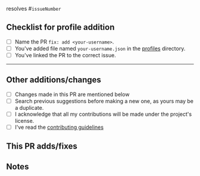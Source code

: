 <!-- Replace <`issueNumber`> with the Issue number to link it with this PR -->
<!-- Example: #1 links this PR to the first Issue-->

<!-- If you are adding your profile, follow the steps listed here, and delete the **Other additions/changes** section below. -->

resolves #`issueNumber`

## Checklist for profile addition

- [ ] Name the PR `fix: add <your-username>`.
- [ ] You've added file named `your-username.json` in the [profiles](https://github.com/EddieHubCommunity/awesome-github-profiles/tree/main/profiles) directory.
- [ ] You've linked the PR to the correct issue.

---

## Other additions/changes

<!-- If you are adding a new feature, fixing a bug, or doing any other change, follow the steps listed here, and delete the **Checklist for profile addition** section above. -->

<!-- Tick the checkboxes to ensure you've done everything correctly -->

- [ ] Changes made in this PR are mentioned below
- [ ] Search previous suggestions before making a new one, as yours may be a duplicate.
- [ ] I acknowledge that all my contributions will be made under the project's license.
- [ ] I've read the [contributing guidelines](https://github.com/EddieHubCommunity/awesome-github-profiles/blob/main/CONTRIBUTING.md)

## This PR adds/fixes

<!-- List the changes here and the benefits they bring. -->

## Notes

<!-- List anything note-worthy here (potential issues, PR #302 needs to be merged to before working, etc.). -->
